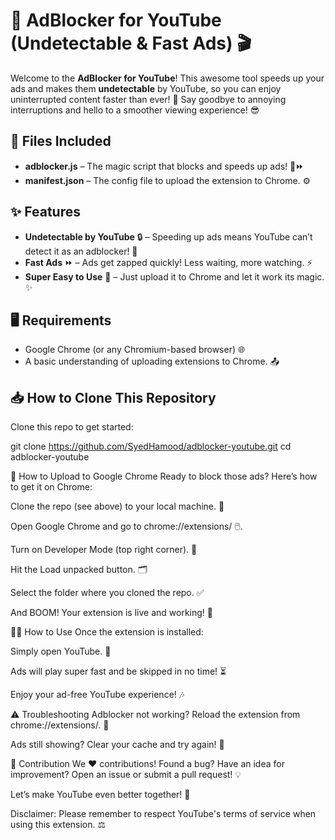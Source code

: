 # 🚀 **AdBlocker for YouTube** (Undetectable & Fast Ads) 🎬

Welcome to the **AdBlocker for YouTube**! This awesome tool speeds up your ads and makes them **undetectable** by YouTube, so you can enjoy uninterrupted content faster than ever! 🎉 Say goodbye to annoying interruptions and hello to a smoother viewing experience! 😎

## 📂 Files Included

- **adblocker.js** – The magic script that blocks and speeds up ads! 🚫⏩
- **manifest.json** – The config file to upload the extension to Chrome. ⚙️

## ✨ Features

- **Undetectable by YouTube** 🔒 – Speeding up ads means YouTube can’t detect it as an adblocker! 🎯
- **Fast Ads** ⏩ – Ads get zapped quickly! Less waiting, more watching. ⚡
- **Super Easy to Use** 🔑 – Just upload it to Chrome and let it work its magic. ✨

## 🖥️ Requirements

- Google Chrome (or any Chromium-based browser) 🌐
- A basic understanding of uploading extensions to Chrome. 📤

## 📥 How to Clone This Repository

Clone this repo to get started:


git clone https://github.com/SyedHamood/adblocker-youtube.git
cd adblocker-youtube

🚀 How to Upload to Google Chrome
Ready to block those ads? Here’s how to get it on Chrome:

Clone the repo (see above) to your local machine. 🔽

Open Google Chrome and go to chrome://extensions/ 🖱️.

Turn on Developer Mode (top right corner). 🔧

Hit the Load unpacked button. 🗂️

Select the folder where you cloned the repo. ✅

And BOOM! Your extension is live and working! 🎉

🏃‍♂️ How to Use
Once the extension is installed:

Simply open YouTube. 🎥

Ads will play super fast and be skipped in no time! ⏳

Enjoy your ad-free YouTube experience! 🎶

⚠️ Troubleshooting
Adblocker not working? Reload the extension from chrome://extensions/. 🔄

Ads still showing? Clear your cache and try again! 🧹

🤝 Contribution
We ❤️ contributions! Found a bug? Have an idea for improvement? Open an issue or submit a pull request! 💡

Let’s make YouTube even better together! 🚀

Disclaimer: Please remember to respect YouTube's terms of service when using this extension. ⚖️
